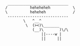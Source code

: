 ```
 ___________________________
/          heheheheh          \
\          heheheh            /
 ---------------------------
        \   ^__^
         \  (><)\_______
            (__)\       )\/\
                ||----w |
                ||     ||
```

<!--
**hansxavier/hansxavier** is a ✨ _special_ ✨ repository because its `README.md` (this file) appears on your GitHub profile.

Here are some ideas to get you started:

- 🔭 I’m currently working on ...
- 🌱 I’m currently learning ...
- 👯 I’m looking to collaborate on ...
- 🤔 I’m looking for help with ...
- 💬 Ask me about ...
- 📫 How to reach me: ...
- 😄 Pronouns: ...
- ⚡ Fun fact: ...
-->

